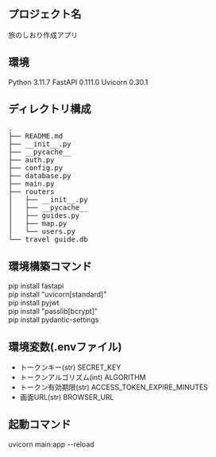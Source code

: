 ## プロジェクト名
旅のしおり作成アプリ

## 環境
Python 3.11.7
FastAPI 0.111.0
Uvicorn 0.30.1

## ディレクトリ構成
<pre>
.
├── README.md
├── __init__.py
├── __pycache__
├── auth.py
├── config.py
├── database.py
├── main.py
├── routers
│   ├── __init__.py
│   ├── __pycache__
│   ├── guides.py
│   ├── map.py
│   └── users.py
└── travel_guide.db
</pre>

## 環境構築コマンド
pip install fastapi  
pip install "uvicorn[standard]"  
pip install pyjwt  
pip install "passlib[bcrypt]"  
pip install pydantic-settings

## 環境変数(.envファイル)
- トークンキー(str)
SECRET_KEY
- トークンアルゴリズム(int)
ALGORITHM
- トークン有効期限(str)
ACCESS_TOKEN_EXPIRE_MINUTES
- 画面URL(str)
BROWSER_URL

## 起動コマンド
uvicorn main:app --reload
